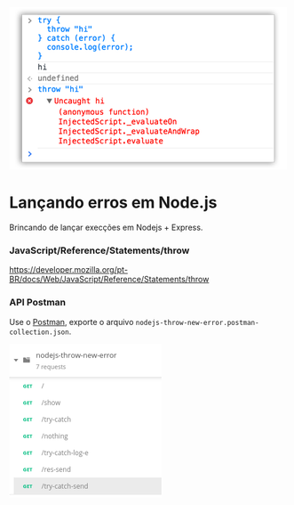 ![try-catch.png](try-catch.png)

# Lançando erros em Node.js

Brincando de lançar execções em Nodejs + Express.


### JavaScript/Reference/Statements/throw

https://developer.mozilla.org/pt-BR/docs/Web/JavaScript/Reference/Statements/throw



### API Postman

Use o [Postman](https://www.getpostman.com/), exporte o arquivo
 `nodejs-throw-new-error.postman-collection.json`.

![api.png](api.png)

